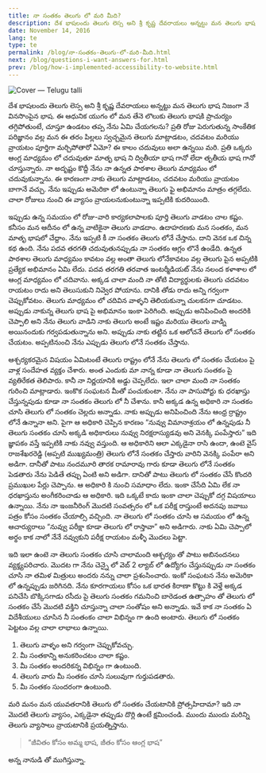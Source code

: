 ```yaml
---
title: నా సంతకం తెలుగు లో మరి మీది?
description: దేశ భాషలందు తెలుగు లెస్స అని శ్రీ కృష్ణ దేవరాయలు అన్నట్టు మన తెలుగు భాష నిజంగా నే వినసొంపైన భాష. ఈ ఆధునిక యుగం లో మన తేనె లొలుకు తెలుగు భాషకి ప్రాచుర్యం తగ్గిపోతుంటే, చూస్తూ ఉండటం తప్ప నేను ఏమి చేయగలను? ప్రతి రోజు పెరుగుతున్న సాంకేతిక పరిజ్ఞానం వల్ల మన ఈ తరం పిల్లలు స్వచ్చమైన తెలుగు మాట్లాడటం...
date: November 14, 2016
lang: te
type: te
permalink: /blog/నా-సంతకం-తెలుగు-లో-మరి-మీది.html
next: /blog/questions-i-want-answers-for.html
prev: /blog/how-i-implemented-accessibility-to-website.html
---
```


![Cover — Telugu talli](https://res.cloudinary.com/websiddu/image/upload/w_1000,ar_16:9,c_fill,g_auto,e_sharpen/v1558758929/blog/covers/8508259185_9af747d84d_o.jpg)

దేశ భాషలందు తెలుగు లెస్స అని శ్రీ కృష్ణ దేవరాయలు అన్నట్టు మన తెలుగు భాష నిజంగా నే వినసొంపైన భాష. ఈ ఆధునిక యుగం లో మన తేనె లొలుకు తెలుగు భాషకి ప్రాచుర్యం తగ్గిపోతుంటే, చూస్తూ ఉండటం తప్ప నేను ఏమి చేయగలను? ప్రతి రోజు పెరుగుతున్న సాంకేతిక పరిజ్ఞానం వల్ల మన ఈ తరం పిల్లలు స్వచ్చమైన తెలుగు మాట్లాడటం, చదవటం మరియు వ్రాయటం పూర్తిగా మర్చిపోతారో ఏమో? ఈ కాలం చదువులు అలా ఉన్నయి మరి. ప్రతి ఒక్కరు ఆంగ్ల మాధ్యమం లో చదువుతూ మాతృ భాష ని ద్వితీయా భాష గానో లేదా తృతీయ భాష గానో చూస్తున్నారు. నా అదృష్టం కొద్దీ నేను నా ఉన్నత పాఠశాల తెలుగు మాధ్యమం లో చదువుకున్నాను. ఈ కారణంగా నాకు తెలుగు మాట్లాడటం, చదవటం మరియు వ్రాయటం బాగానే వచ్చు. నేను ఇప్పుడు అమెరికా లో ఉంటున్నా తెలుగు ఫై అభిమానం మాత్రం తగ్గలేదు. చాలా రోజులు నుంచి ఈ వ్యాసం వ్రాయలనుకుంటున్నా ఇప్పటికి కుదరియింది.

ఇప్పుడు ఉన్న సమయం లో రోజు-వారి కార్యకలాపాలకు పూర్తి తెలుగు వాడటం చాల కష్టం. కనీసం మన ఆదీనం లో ఉన్న వాటికైనా తెలుగు వాడదాం. ఉదాహరణకు మన సంతకం, మన మాతృ భాషలో చేద్దాం. నేను ఇప్పటి కీ నా సంతకం తెలుగు లోనే చేస్తాను. దాని వెనక ఒక చిన్న కథ ఉంది. నేను పదవ తరగతి చదువుతునప్పుడు నా సంతకం ఆగ్లం లొనే ఉండేది. ఉన్నత పాఠశాల తెలుగు మాధ్యమం కావటం వల్ల అంతా తెలుగు లోనేకావటం వల్ల తెలుగు పైన అప్పటికి ప్రత్యేక అభిమానం ఏమి లేదు. పదవ తరగతి తరవాత ఇంటర్మీడియట్ నేను నలంద కళాశాల లో ఆంగ్ల మాధ్యమం లో చదివాను. అక్కడ చాలా మంది నా తోటి విద్యార్థులకు తెలుగు చదవటం రాయటం రాదు అని తెలుసుకుని నివ్వెర పోయాను. దానికి తోడు రాదు అన్ని గర్వంగా చెప్పుకోవటం. తెలుగు మాధ్యమం లో చదివిన వాళ్ళని తెలియకున్నా చులకనగా చూడటం. అప్పుడు నాకున్న తెలుగు భాష పై అభిమానం ఇంకా పెరిగింది. అప్పుడు అనిపించింది అందరికి చెప్పాలి అని నేను తెలుగు వాడిని నాకు తెలుగు అంటే ఇష్టం మరియు తెలుగు వాడ్ని అయినందుకు గర్వపడుతున్నాను అని. అప్పుడు నాకు తట్టిన ఒక ఆలోచనే తెలుగు లో సంతకం చేయటం. అప్పటినుంచి నేను ఎప్పుడు తెలుగు లోనే సంతకం చేస్తాను.

ఆశ్చర్యకరమైన విషయం ఏమిటంటే తెలుగు రాష్ట్రం లోనే నేను తెలుగు లో సంతకం చేయటం పై వాళ్ల సందేహత వ్యక్తం చేశారు. అంత ఎందుకు మా నాన్న కూడా నా తెలుగు సంతకం పై వ్యతిరేకత తెలిపారు. కానీ నా నిర్ణయానికి అడ్డు చెప్పలేదు. ఇలా చాలా మంది నా సంతకం గురించి మాట్లాడారు. ఇంకొక సంఘటన మీతో పంచుకుంటా. నేను నా పాసుపోర్టు కు ధరఖాస్తు చేస్తున్నపుడు కూడా నా సంతకం తెలుగు లో నీ చేశాను. కానీ అక్కడ ఉన్న అధికారి నా సంతకం చూసి తెలుగు లో సంతకం చెల్లదు అన్నాడు. నాకు అప్పుడు అనిపించింది నేను ఆంధ్ర ర్రాష్ట్రం లోనే ఉన్నానా అని. పైగా ఆ అధికారి చెప్పిన కారణం “నువ్వు విమానాశ్రయం లో ఉన్నపుడు నీ తెలుగు సంతకం చూసి అక్కడి అధికారులు నువ్వు నిరక్షరాస్యుడవు అని వెనక్కి పంపేస్తారు” ఇది జ్ఞాపకం వస్తే ఇప్పటికి నాకు నవ్వు వస్తుంది. ఆ అధికారిని ఆలా ఎక్కడైనా రాసి ఉందా, ఉంటె వైస్ రాజశేఖరరెడ్డి (అప్పటి ముఖ్యమంత్రి) తెలుగు లోనే సంతకం చేస్తారు వారిని వెనక్కి పంపేరా అని అడిగా. దానీతో పాటు నందమూరి తారక రామారావు గారు కూడా తెలుగు లోనే సంతకం పెడతారు నేను పెడితే తప్పు ఏంటి అని అడిగా. దానితో పాటు తెలుగు లో సంతకం చేసే కొందరి ప్రముఖుల పేర్లు చెప్పాను. ఆ అధికారి కి నుంచి సమాధాం లేదు. ఇంకా చేసేది ఏమి లేక నా ధరఖాస్తును అంగీకరించాడు ఆ అధికారి.
ఇది ఒక్కటే కాదు ఇంకా చాలా చెప్పుకో దగ్గ విషయాలు ఉన్నాయి. నేను నా ఇంజనీరింగ్ మొదటి సంవత్సరం లో ఒక పరీక్ష రాస్తుంటే అదనపు జవాబు పత్రం కోసం సంతకం చేయాల్సి వచ్చింది. నా తెలుగు లో సంతకం చూసి ఆ సమయం లో ఉన్న ఆచార్యురాలు “నువ్వు పరీక్షా కూడా తెలుగు లో రాస్తావా” అని అడిగారు. నాకు ఏమి చెప్పాలో అర్థం కాక నాలో నేనే నవ్వుకుని పరీక్ష రాయటం మళ్ళీ మొదలు పెట్టా.

ఇది ఇలా ఉంటె నా తెలుగు సంతకం చూసి చాలామంది ఆశ్చర్యం తో పాటు అబినందనలు వ్యక్త్యపరిచారు. మొదట గా నేను చెన్నై లో వెబ్ 2 ల్యాబ్ లో ఉద్యోగం చేస్తునప్పుడు నా సంతకం చూసి నా తమిళ మిత్రులు అందరు నన్ను చాలా ప్రశంసించారు. ఇంకో సంఘటన నేను అమెరికా లో ఉన్నప్పుడు జరిగినది. నేను కూరగాయలు కోసం ఒక భారత కిరాణా కొట్టు కి వెళ్తే అక్కడ పనిచేసి బొక్కిసగాడు రసీదు పై తెలుగు సంతకం గమనించి బారెడంత ఉత్సాహం తో తెలుగు లో సంతకం చేసే మొదటి వక్తిని చూస్తున్నా చాలా సంతోషం అని అన్నాడు. ఇవే కాక నా సంతకం ఏ విదేశీయులు చూసిన నీ సంతంకం చాలా విభిన్నం గా ఉంది అంటారు. తెలుగు లో సంతకం పెట్టటం వల్ల చాలా లాభాలు ఉన్నాయి.

1. తెలుగు వాళ్ళం అని గర్వంగా చెప్పుకోవచ్చు.
1. మీ సంతకాన్ని అనుకరించటం చాలా కష్టం.
1. మీ సంతకం అందరికన్న విభిన్నం గా ఉంటుంది.
1. తెలుగు వారు మీ సంతకం చూసి సులువుగా గుర్తుపడతారు.
1. మీ సంతకం సుందరంగా ఉంటుంది.

మరి మనం మన యువతరానికి తెలుగు లో సంతకం చేయటానికి ప్రోత్సహిదామా? ఇది నా మొదటి తెలుగు వ్యాసం, ఎక్కడైనా తప్పుడు దొర్లి ఉంటే క్షమించండి. ముందు ముందు మరిన్ని తెలుగు వ్యాసాలు వ్రాయటానికి ప్రయత్నిస్తాను.

> “జీవితం కోసం అమ్మ భాష, జీతం కోసం ఆంగ్ల భాష”

అన్న నానుడి తో ముగిస్తున్నా.
